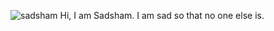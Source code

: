 ![sadsham](https://github.com/vivyn/sad/blob/master/pictures/middlefingersad?raw=true)
Hi, I am Sadsham. I am sad so that no one else is.

